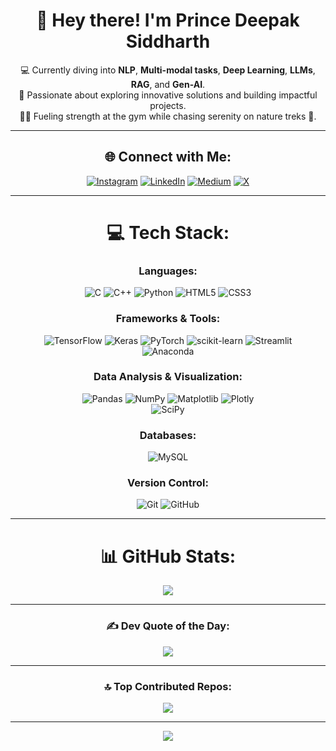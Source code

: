 <div align="center">

# 👋 Hey there! I'm Prince Deepak Siddharth

💻 Currently diving into **NLP**, **Multi-modal tasks**, **Deep Learning**, **LLMs**, **RAG**, and **Gen-AI**.  
🌱 Passionate about exploring innovative solutions and building impactful projects.  
🏋️‍♂️ Fueling strength at the gym while chasing serenity on nature treks 🌿.

---

## 🌐 Connect with Me:
[![Instagram](https://img.shields.io/badge/Instagram-%23E4405F.svg?style=for-the-badge&logo=Instagram&logoColor=white)](https://instagram.com/prince_deepak_siddharth) 
[![LinkedIn](https://img.shields.io/badge/LinkedIn-%230077B5.svg?style=for-the-badge&logo=LinkedIn&logoColor=white)](https://linkedin.com/in/prince-deepak-siddharth-1b1476288/) 
[![Medium](https://img.shields.io/badge/Medium-%2312100E.svg?style=for-the-badge&logo=Medium&logoColor=white)](https://medium.com/@@prince31dece) 
[![X](https://img.shields.io/badge/X-%23000000.svg?style=for-the-badge&logo=X&logoColor=white)](https://x.com/@sidd_dee_12) 

---

# 💻 Tech Stack:
### **Languages:**
![C](https://img.shields.io/badge/C-%2300599C.svg?style=for-the-badge&logo=c&logoColor=white) 
![C++](https://img.shields.io/badge/C++-%2300599C.svg?style=for-the-badge&logo=c%2B%2B&logoColor=white) 
![Python](https://img.shields.io/badge/Python-%233776AB.svg?style=for-the-badge&logo=python&logoColor=ffdd54) 
![HTML5](https://img.shields.io/badge/HTML5-%23E34F26.svg?style=for-the-badge&logo=html5&logoColor=white) 
![CSS3](https://img.shields.io/badge/CSS3-%231572B6.svg?style=for-the-badge&logo=css3&logoColor=white)

### **Frameworks & Tools:**
![TensorFlow](https://img.shields.io/badge/TensorFlow-%23FF6F00.svg?style=for-the-badge&logo=tensorflow&logoColor=white) 
![Keras](https://img.shields.io/badge/Keras-%23D00000.svg?style=for-the-badge&logo=keras&logoColor=white) 
![PyTorch](https://img.shields.io/badge/PyTorch-%23EE4C2C.svg?style=for-the-badge&logo=pytorch&logoColor=white) 
![scikit-learn](https://img.shields.io/badge/scikit--learn-%23F7931E.svg?style=for-the-badge&logo=scikit-learn&logoColor=white) 
![Streamlit](https://img.shields.io/badge/Streamlit-%23FF4B4B.svg?style=for-the-badge&logo=streamlit&logoColor=white)  
![Anaconda](https://img.shields.io/badge/Anaconda-%2344A833.svg?style=for-the-badge&logo=anaconda&logoColor=white)

### **Data Analysis & Visualization:**
![Pandas](https://img.shields.io/badge/Pandas-%23150458.svg?style=for-the-badge&logo=pandas&logoColor=white) 
![NumPy](https://img.shields.io/badge/NumPy-%23013243.svg?style=for-the-badge&logo=numpy&logoColor=white) 
![Matplotlib](https://img.shields.io/badge/Matplotlib-%23ffffff.svg?style=for-the-badge&logo=matplotlib&logoColor=black) 
![Plotly](https://img.shields.io/badge/Plotly-%233F4F75.svg?style=for-the-badge&logo=plotly&logoColor=white)  
![SciPy](https://img.shields.io/badge/SciPy-%230C55A5.svg?style=for-the-badge&logo=scipy&logoColor=white)

### **Databases:**
![MySQL](https://img.shields.io/badge/MySQL-%234479A1.svg?style=for-the-badge&logo=mysql&logoColor=white)

### **Version Control:**
![Git](https://img.shields.io/badge/Git-%23F05033.svg?style=for-the-badge&logo=git&logoColor=white) 
![GitHub](https://img.shields.io/badge/GitHub-%23121011.svg?style=for-the-badge&logo=github&logoColor=white)  

---

# 📊 GitHub Stats:
![](https://github-readme-stats.vercel.app/api/top-langs/?username=prince-deepak-siddharth&theme=radical&hide_border=false&include_all_commits=false&count_private=true&layout=compact)

---

### ✍️ Dev Quote of the Day:
![](https://quotes-github-readme.vercel.app/api?type=horizontal&theme=radical)

---

### 🔝 Top Contributed Repos:
![](https://github-contributor-stats.vercel.app/api?username=prince-deepak-siddharth&limit=5&theme=radical&combine_all_yearly_contributions=true)

---

[![](https://visitcount.itsvg.in/api?id=prince-deepak-siddharth&icon=2&color=6)](https://visitcount.itsvg.in)

</div>
